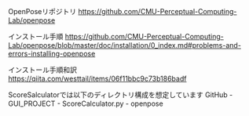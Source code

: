 OpenPoseリポジトリ
https://github.com/CMU-Perceptual-Computing-Lab/openpose

インストール手順
https://github.com/CMU-Perceptual-Computing-Lab/openpose/blob/master/doc/installation/0_index.md#problems-and-errors-installing-openpose

インストール手順和訳
https://qiita.com/westtail/items/06f11bbc9c73b186badf

ScoreSalculatorでは以下のディレクトリ構成を想定しています
GitHub  -   GUI_PROJECT -   ScoreCalculator.py
        -   openpose